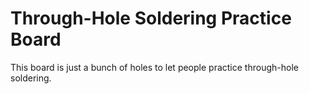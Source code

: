 # Through-Hole Soldering Practice Board

This board is just a bunch of holes to let people practice through-hole soldering.  
